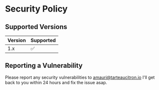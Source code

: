 # Security Policy

## Supported Versions

| Version | Supported          |
| ------- | ------------------ |
| 1.x     | :white_check_mark: |

## Reporting a Vulnerability

Please report any security vulnerabilities to amauri@tarteaucitron.io I'll get
back to you within 24 hours and fix the issue asap.
